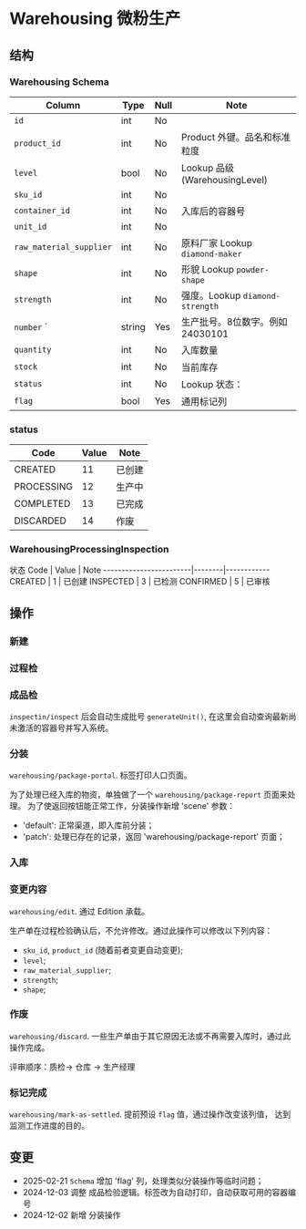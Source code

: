 # Warehousing 微粉生产

结构
---------------------------------------------------------------------

### Warehousing Schema
Column                              | Type      | Null | Note
------------------------------------|-----------|------|-------
`id`                                | int       | No   | 
`product_id`                        | int       | No   | Product 外键。品名和标准粒度
`level`                             | bool      | No   | Lookup 品级 (WarehousingLevel)
`sku_id`                            | int       | No   | 
`container_id`                      | int       | No   | 入库后的容器号
`unit_id`                           | int       | No   | 
`raw_material_supplier`             | int       | No   | 原料厂家 Lookup `diamond-maker`
`shape`                             | int       | No   | 形貌 Lookup `powder-shape`
`strength`                          | int       | No   | 强度。Lookup `diamond-strength`
`number`      `                     | string    | Yes  | 生产批号。8位数字。例如 24030101
`quantity`                          | int       | No   | 入库数量
`stock`                             | int       | No   | 当前库存
`status`                            | int       | No   | Lookup 状态：
`flag`                              | bool      | Yes  | 通用标记列

### status
Code                    | Value  | Note
------------------------|--------|------------
CREATED                 |   11   | 已创建
PROCESSING              |   12   | 生产中
COMPLETED               |   13   | 已完成
DISCARDED               |   14   | 作废

### WarehousingProcessingInspection

状态
Code                    | Value  | Note
------------------------|--------|------------
CREATED                 |   1    | 已创建
INSPECTED               |   3    | 已检测
CONFIRMED               |   5    | 已审核

操作
---------------------------------------------------------------------

### 新建
### 过程检
### 成品检
`inspectin/inspect` 后会自动生成批号 `generateUnit()`, 在这里会自动查询最新尚未激活的容器号并写入系统。
### 分装
`warehousing/package-portal`. 标签打印人口页面。

为了处理已经入库的物资，单独做了一个 `warehousing/package-report` 页面来处理。
为了使返回按钮能正常工作，分装操作新增 'scene' 参数：

- 'default': 正常渠道，即入库前分装；
- 'patch': 处理已存在的记录，返回 'warehousing/package-report' 页面；

### 入库
### 变更内容

`warehousing/edit`. 通过 Edition 承载。

生产单在过程检验确认后，不允许修改。通过此操作可以修改以下列内容：

- `sku_id`, `product_id` (随着前者变更自动变更);
- `level`;
- `raw_material_supplier`;
- `strength`;
- `shape`;

### 作废
`warehousing/discard`. 一些生产单由于其它原因无法或不再需要入库时，通过此操作完成。

评审顺序：质检→ 仓库 → 生产经理

### 标记完成
`warehousing/mark-as-settled`. 提前预设 `flag` 值，通过操作改变该列值，
达到监测工作进度的目的。


变更
--------------------------------------------------------------------------
- 2025-02-21 `Schema` 增加 'flag' 列，处理类似分装操作等临时问题；
- 2024-12-03 调整 成品检验逻辑。标签改为自动打印，自动获取可用的容器编号
- 2024-12-02 新增 分装操作

